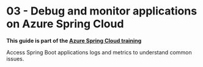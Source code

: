 # 03 - Debug and monitor applications on Azure Spring Cloud

__This guide is part of the [Azure Spring Cloud training](../README.md)__

Access Spring Boot applications logs and metrics to understand common issues.